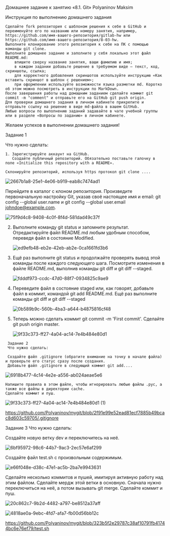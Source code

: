 Домашнее задание к занятию «8.1. Git»  Polyaninov Maksim

Инструкция по выполнению домашнего задания

    Сделайте fork репозитория c шаблоном решения к себе в GitHub и переименуйте его по названию или номеру занятия, например, https://github.com/имя-вашего-репозитория/gitlab-hw или https://github.com/имя-вашего-репозитория/8-03-hw.
    Выполните клонирование этого репозитория к себе на ПК с помощью команды git clone.
    Выполните домашнее задание и заполните у себя локально этот файл README.md:
        впишите сверху название занятия, ваши фамилию и имя;
        в каждом задании добавьте решение в требуемом виде — текст, код, скриншоты, ссылка;
        для корректного добавления скриншотов используйте инструкцию «Как вставить скриншот в шаблон с решением»;
        при оформлении используйте возможности языка разметки md. Коротко об этом можно посмотреть в инструкции по MarkDown.
    После завершения работы над домашним заданием сделайте коммит git commit -m "comment" и отправьте его на GitHub git push origin.
    Для проверки домашнего задания в личном кабинете прикрепите и отправьте ссылку на решение в виде md-файла в вашем GitHub.
    Любые вопросы по выполнению заданий задавайте в чате учебной группы или в разделе «Вопросы по заданию» в личном кабинете.

Желаем успехов в выполнении домашнего задания!
   
   Задание 1

Что нужно сделать:

    1. Зарегистрируйте аккаунт на GitHub.
       Создайте публичный репозиторий. Обязательно поставьте галочку в поле «Initialize this repository with a README».
    
    Склонируйте репозиторий, используя https протокол git clone ....
    
![2667b1a8-25e1-4e06-b919-eab8c7474ad1](https://user-images.githubusercontent.com/75700701/219427462-1edd10a8-876a-4f80-94f3-6b8605f2b3f4.jpg)


   Перейдите в каталог с клоном репозитория.
   Произведите первоначальную настройку Git, указав своё настоящее имя и email: git config --global user.name и git config --global user.email johndoe@example.com. 
   
   ![75f9d4c8-9408-4c0f-8f4d-581dad49c37f](https://user-images.githubusercontent.com/75700701/219429549-f41638df-4b9b-4959-8516-5c9e0ca6459c.jpg)
   
   
 2.   Выполните команду git status и запомните результат.
      Отредактируйте файл README.md любым удобным способом, переведя файл в состояние Modified.
  

      ![ed9efb48-eb2e-42eb-ab2e-0ca1661fd3b6](https://user-images.githubusercontent.com/75700701/219430557-3b8ce932-5a2d-4d45-ad5d-5b967e471ec3.jpg)

3.   Ещё раз выполните git status и продолжайте проверять вывод этой команды после каждого следующего шага.
     Посмотрите изменения в файле README.md, выполнив команды git diff и git diff --staged.
     
     ![fdddf973-ccdc-47d0-88f7-0934825c9ae9](https://user-images.githubusercontent.com/75700701/219431425-aeb7ccdf-590b-47c1-a1b4-4dc03c7df48f.jpg)
     
     
  4.    Переведите файл в состояние staged или, как говорят, добавьте файл в коммит, командой git add README.md.
        Ещё раз выполните команды git diff и git diff --staged

        ![0b589b9c-560b-4ba3-a644-b4875816cf48](https://user-images.githubusercontent.com/75700701/219435211-b741f937-45cf-45c0-b45a-5de3b48bf052.jpg)
        
        
        
  5.   Теперь можно сделать коммит git commit -m 'First commit'.
        Сделайте git push origin master.
        
        ![9f33c373-ff27-4a04-ac14-7e4b484e80d1](https://user-images.githubusercontent.com/75700701/219435654-d3791ff0-87ee-4f5a-8e84-2a01069860f4.jpg)

        




     Задание 2
     Что нужно сделать:

     Создайте файл .gitignore (обратите внимание на точку в начале файла) и проверьте его статус сразу после создания.
     Добавьте файл .gitignore в следующий коммит git add....
       
  ![6918b477-4c14-4e2e-a556-ab024aeae5e6](https://user-images.githubusercontent.com/75700701/219464952-94c04906-b0cb-4fff-bea3-902f3c4129b3.jpg)
  
  
    Напишите правила в этом файле, чтобы игнорировать любые файлы .pyc, а также все файлы в директории cache.
    Сделайте коммит и пуш.
    
     
     
![9f33c373-ff27-4a04-ac14-7e4b484e80d1 (1)](https://user-images.githubusercontent.com/75700701/219465760-42daf011-7adb-4612-a24e-e0e007f3b98a.jpg)

    
    
  https://github.com/Polyaninov/mygit/blob/2f91e99e52ead81ecf7885b49bcac8d603c59705/.gitignore

    
    
Задание 3
Что нужно сделать:

Создайте новую ветку dev и переключитесь на неё.

![6bf95972-98c6-44b7-9ac3-2ec57e6af299](https://user-images.githubusercontent.com/75700701/219467239-e39f826d-ebad-4a3a-bf61-2b95479b85f2.jpg)


Создайте файл test.sh с произвольным содержимым.

![e66f048e-d38c-47e1-ac5b-2ba7e9943631](https://user-images.githubusercontent.com/75700701/219467367-e0358d16-34bd-4b92-908f-ba28529adcd6.jpg)


Сделайте несколько коммитов и пушей, имитируя активную работу над этим файлом.
Сделайте мердж этой ветки в основную. Сначала нужно переключиться на неё, а потом вызывать git merge.
Сделайте коммит и пуш.


![20c862c7-9b2d-4482-a797-be8512a37aff](https://user-images.githubusercontent.com/75700701/219467653-2df31320-cf0c-463a-9c03-5be668381485.jpg)



![4818ae0a-9ebc-4fd7-afa7-fb00d56bb12c](https://user-images.githubusercontent.com/75700701/219467702-387015c5-1859-4934-99c9-c554f842a36a.jpg)

  
https://github.com/Polyaninov/mygit/blob/323b5f2e29787c38af10791fb41744bc6e76ef79/test.sh
      
      




   
    
